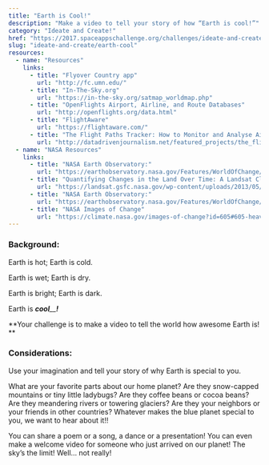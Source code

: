 ```yaml
---
title: "Earth is Cool!"
description: "Make a video to tell your story of how “Earth is cool!”"
category: "Ideate and Create!"
href: "https://2017.spaceappschallenge.org/challenges/ideate-and-create/earth-cool"
slug: "ideate-and-create/earth-cool"
resources: 
  - name: "Resources"
    links: 
      - title: "Flyover Country app"
        url: "http://fc.umn.edu/" 
      - title: "In-The-Sky.org"
        url: "https://in-the-sky.org/satmap_worldmap.php" 
      - title: "OpenFlights Airport, Airline, and Route Databases"
        url: "http://openflights.org/data.html" 
      - title: "FlightAware"
        url: "https://flightaware.com/" 
      - title: "The Flight Paths Tracker: How to Monitor and Analyse Air Traffic Above Individual Locations"
        url: "http://datadrivenjournalism.net/featured_projects/the_flight_paths_tracker_how_to_monitor_and_analyse_air_traffic" 
  - name: "NASA Resources"
    links: 
      - title: "NASA Earth Observatory:"
        url: "https://earthobservatory.nasa.gov/Features/WorldOfChange/" 
      - title: "Quantifying Changes in the Land Over Time: A Landsat Classroom Activity"
        url: "https://landsat.gsfc.nasa.gov/wp-content/uploads/2013/05/Landsat_QuantifyChanges.pdf" 
      - title: "NASA Earth Observatory:"
        url: "https://earthobservatory.nasa.gov/Features/WorldOfChange/cape_cod.php" 
      - title: "NASA Images of Change"
        url: "https://climate.nasa.gov/images-of-change?id=605#605-heavy-rains-flood-peru" 
---
```


### **Background:**

Earth is hot; Earth is cold.

Earth is wet; Earth is dry.

Earth is bright; Earth is dark.

Earth is _**cool**__**!**_

**Your challenge is to make a video to tell the world how awesome Earth is! **

### **Considerations:**

Use your imagination and tell your story of why Earth is special to you.

What are your favorite parts about our home planet? Are they snow-capped
mountains or tiny little ladybugs? Are they coffee beans or cocoa beans? Are
they meandering rivers or towering glaciers? Are they your neighbors or your
friends in other countries? Whatever makes the blue planet special to you, we
want to hear about it!!

You can share a poem or a song, a dance or a presentation! You can even make a
welcome video for someone who just arrived on our planet! The sky’s the limit!
Well… not really!



